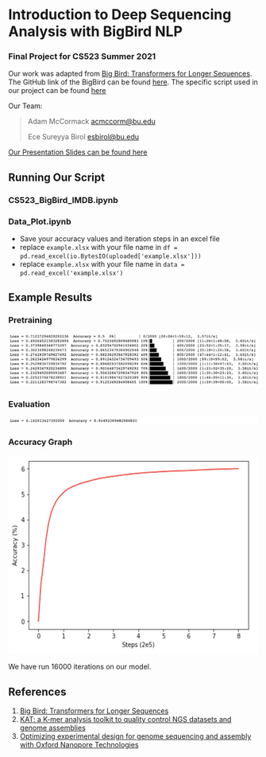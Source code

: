 # Introduction to Deep Sequencing Analysis with BigBird NLP

### Final Project for CS523 Summer 2021

Our work was adapted from [Big Bird: Transformers for Longer Sequences](https://arxiv.org/abs/2007.14062). The GitHub link of the BigBird can be found [here](https://github.com/google-research/bigbird). The specific script used in our project can be found [here](https://github.com/google-research/bigbird/blob/master/bigbird/classifier/imdb.ipynb)

Our Team:

 > Adam McCormack <acmccorm@bu.edu>
 > 
 > Ece Sureyya Birol <esbirol@bu.edu>

[Our Presentation Slides can be found here](https://drive.google.com/file/d/1OCpqMj7tmB-o5oDo5Vbq7QsL62_J3LnI/view?usp=sharing)

## Running Our Script

### CS523_BigBird_IMDB.ipynb

### Data_Plot.ipynb
- Save your accuracy values and iteration steps in an excel file
- replace `example.xlsx` with your file name in `df = pd.read_excel(io.BytesIO(uploaded['example.xlsx']))`
- replace `example.xlsx` with your file name in `data = pd.read_excel('example.xlsx')`

## Example Results

### Pretraining
![Training](https://github.com/esbirol/CS523-summer2021/blob/main/pretraining.png)

### Evaluation
![Evaluation](https://github.com/esbirol/CS523-summer2021/blob/main/eval.png)

### Accuracy Graph
<img src="https://github.com/esbirol/CS523-summer2021/blob/main/accuracy.png" width="550" height="400">

We have run 16000 iterations on our model.


## References
1. [Big Bird: Transformers for Longer Sequences](https://arxiv.org/abs/2007.14062)
2. [KAT: a K-mer analysis toolkit to quality control NGS datasets and genome assemblies](https://www.ncbi.nlm.nih.gov/pmc/articles/PMC5408915/)
3. [Optimizing experimental design for genome sequencing and assembly with Oxford Nanopore Technologies](https://www.biorxiv.org/content/10.1101/2020.05.05.079327v2)
